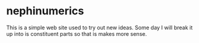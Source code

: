 # nephinumerics
This is a simple web site used to try out new ideas.
Some day I will break it up into is constituent parts so that is makes more sense.
